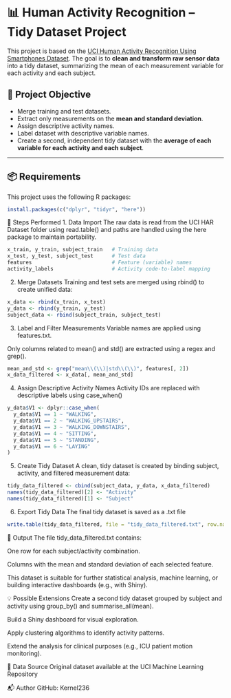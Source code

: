 
# 📊 Human Activity Recognition – Tidy Dataset Project

This project is based on the [UCI Human Activity Recognition Using
Smartphones
Dataset](https://archive.ics.uci.edu/ml/datasets/human+activity+recognition+using+smartphones).
The goal is to **clean and transform raw sensor data** into a tidy
dataset, summarizing the mean of each measurement variable for each
activity and each subject.

## 🧠 Project Objective

-   Merge training and test datasets.
-   Extract only measurements on the **mean and standard deviation**.
-   Assign descriptive activity names.
-   Label dataset with descriptive variable names.
-   Create a second, independent tidy dataset with the **average of each
    variable for each activity and each subject**.

------------------------------------------------------------------------

## 📦 Requirements

This project uses the following R packages:

``` r
install.packages(c("dplyr", "tidyr", "here"))
```

🚀 Steps Performed 1. Data Import The raw data is read from the UCI HAR
Dataset folder using read.table() and paths are handled using the here
package to maintain portability.

``` r
x_train, y_train, subject_train   # Training data
x_test, y_test, subject_test      # Test data
features                          # Feature (variable) names
activity_labels                   # Activity code-to-label mapping
```

2.  Merge Datasets Training and test sets are merged using rbind() to
    create unified data:

``` r
x_data <- rbind(x_train, x_test)
y_data <- rbind(y_train, y_test)
subject_data <- rbind(subject_train, subject_test)
```

3.  Label and Filter Measurements Variable names are applied using
    features.txt.

Only columns related to mean() and std() are extracted using a regex and
grep().

``` r
mean_and_std <- grep("mean\\(\\)|std\\(\\)", features[, 2])
x_data_filtered <- x_data[, mean_and_std]
```

4.  Assign Descriptive Activity Names Activity IDs are replaced with
    descriptive labels using case_when()

``` r
y_data$V1 <- dplyr::case_when(
  y_data$V1 == 1 ~ "WALKING",
  y_data$V1 == 2 ~ "WALKING_UPSTAIRS",
  y_data$V1 == 3 ~ "WALKING_DOWNSTAIRS",
  y_data$V1 == 4 ~ "SITTING",
  y_data$V1 == 5 ~ "STANDING",
  y_data$V1 == 6 ~ "LAYING"
)
```

5.  Create Tidy Dataset A clean, tidy dataset is created by binding
    subject, activity, and filtered measurement data:

``` r
tidy_data_filtered <- cbind(subject_data, y_data, x_data_filtered)
names(tidy_data_filtered)[2] <- "Activity"
names(tidy_data_filtered)[1] <- "Subject"
```

6.  Export Tidy Data The final tidy dataset is saved as a .txt file

``` r
write.table(tidy_data_filtered, file = "tidy_data_filtered.txt", row.names = FALSE)
```

💾 Output The file tidy_data_filtered.txt contains:

One row for each subject/activity combination.

Columns with the mean and standard deviation of each selected feature.

This dataset is suitable for further statistical analysis, machine
learning, or building interactive dashboards (e.g., with Shiny).

💡 Possible Extensions Create a second tidy dataset grouped by subject
and activity using group_by() and summarise_all(mean).

Build a Shiny dashboard for visual exploration.

Apply clustering algorithms to identify activity patterns.

Extend the analysis for clinical purposes (e.g., ICU patient motion
monitoring).

📌 Data Source Original dataset available at the UCI Machine Learning
Repository

📬 Author GitHub: Kernel236
